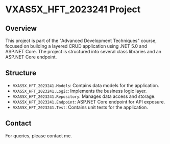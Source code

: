 # VXAS5X_HFT_2023241 Project

## Overview
This project is part of the "Advanced Development Techniques" course, focused on building a layered CRUD application using .NET 5.0 and ASP.NET Core. The project is structured into several class libraries and an ASP.NET Core endpoint.

## Structure
- `VXAS5X_HFT_2023241.Models`: Contains data models for the application.
- `VXAS5X_HFT_2023241.Logic`: Implements the business logic layer.
- `VXAS5X_HFT_2023241.Repository`: Manages data access and storage.
- `VXAS5X_HFT_2023241.Endpoint`: ASP.NET Core endpoint for API exposure.
- `VXAS5X_HFT_2023241.Test`: Contains unit tests for the application.


## Contact
For queries, please contact me.
